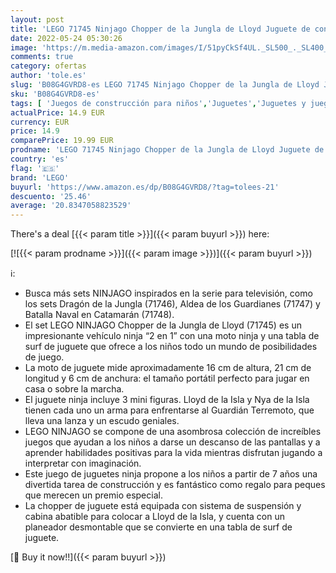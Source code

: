 ```yaml
---
layout: post
title: 'LEGO 71745 Ninjago Chopper de la Jungla de Lloyd Juguete de construcción con una Moto y Mini Figuras de Lloyd y NYA'
date: 2022-05-24 05:30:26
image: 'https://m.media-amazon.com/images/I/51pyCkSf4UL._SL500_._SL400_.jpg'
comments: true
category: ofertas
author: 'tole.es'
slug: 'B08G4GVRD8-es LEGO 71745 Ninjago Chopper de la Jungla de Lloyd Juguete...'
sku: 'B08G4GVRD8-es'
tags: [ 'Juegos de construcción para niños','Juguetes','Juguetes y juegos','Sets de construcción','lego','🇪🇸', ]
actualPrice: 14.9 EUR
currency: EUR
price: 14.9
comparePrice: 19.99 EUR
prodname: 'LEGO 71745 Ninjago Chopper de la Jungla de Lloyd Juguete de construcción con una Moto y Mini Figuras de Lloyd y NYA'
country: 'es'
flag: '🇪🇸'
brand: 'LEGO'
buyurl: 'https://www.amazon.es/dp/B08G4GVRD8/?tag=tolees-21'
descuento: '25.46'
average: '20.8347058823529'
---
```


There's a deal [{{< param title >}}]({{< param buyurl >}})  here:

[![{{< param prodname >}}]({{< param image >}})]({{< param buyurl >}})

ℹ️:

- Busca más sets NINJAGO inspirados en la serie para televisión, como los sets Dragón de la Jungla (71746), Aldea de los Guardianes (71747) y Batalla Naval en Catamarán (71748).
- El set LEGO NINJAGO Chopper de la Jungla de Lloyd (71745) es un impresionante vehículo ninja “2 en 1” con una moto ninja y una tabla de surf de juguete que ofrece a los niños todo un mundo de posibilidades de juego.
- La moto de juguete mide aproximadamente 16 cm de altura, 21 cm de longitud y 6 cm de anchura: el tamaño portátil perfecto para jugar en casa o sobre la marcha.
- El juguete ninja incluye 3 mini figuras. Lloyd de la Isla y Nya de la Isla tienen cada uno un arma para enfrentarse al Guardián Terremoto, que lleva una lanza y un escudo geniales.
- LEGO NINJAGO se compone de una asombrosa colección de increíbles juegos que ayudan a los niños a darse un descanso de las pantallas y a aprender habilidades positivas para la vida mientras disfrutan jugando a interpretar con imaginación.
- Este juego de juguetes ninja propone a los niños a partir de 7 años una divertida tarea de construcción y es fantástico como regalo para peques que merecen un premio especial.
- La chopper de juguete está equipada con sistema de suspensión y cabina abatible para colocar a Lloyd de la Isla, y cuenta con un planeador desmontable que se convierte en una tabla de surf de juguete.

[🛒 Buy it now!!]({{< param buyurl >}})
